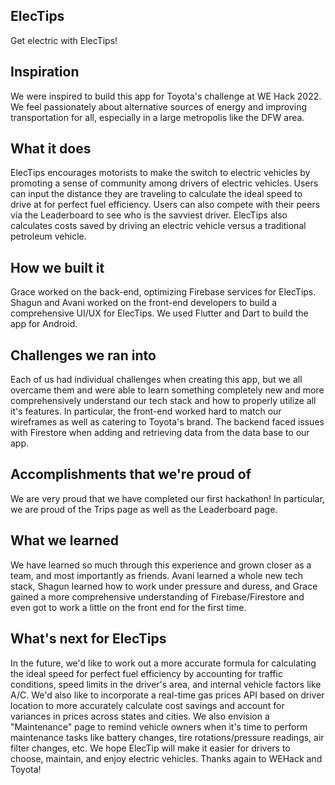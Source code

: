 ## ElecTips
Get electric with ElecTips!
## Inspiration
We were inspired to build this app for Toyota's challenge at WE Hack 2022. We feel passionately about alternative sources of energy and improving transportation for all, especially in a large metropolis like the DFW area.
## What it does
ElecTips encourages motorists to make the switch to electric vehicles by promoting a sense of community among drivers of electric vehicles. Users can input the distance they are traveling to calculate the ideal speed to drive at for perfect fuel efficiency. Users can also compete with their peers via the Leaderboard to see who is the savviest driver. ElecTips also calculates costs saved by driving an electric vehicle versus a traditional petroleum vehicle.
## How we built it
Grace worked on the back-end, optimizing Firebase services for ElecTips. Shagun and Avani worked on the front-end developers to build a comprehensive UI/UX for ElecTips. We used Flutter and Dart to build the app for Android.
## Challenges we ran into
Each of us had individual challenges when creating this app, but we all overcame them and were able to learn something completely new and more comprehensively understand our tech stack and how to properly utilize all it's features. In particular, the front-end worked hard to match our wireframes as well as catering to Toyota's brand. The backend faced issues with Firestore when adding and retrieving data from the data base to our app.
## Accomplishments that we're proud of
We are very proud that we have completed our first hackathon! In particular, we are proud of the Trips page as well as the Leaderboard page.
## What we learned
We have learned so much through this experience and grown closer as a team, and most importantly as friends. Avani learned a whole new tech stack, Shagun learned how to work under pressure and duress, and Grace gained a more comprehensive understanding of Firebase/Firestore and even got to work a little on the front end for the first time.
## What's next for ElecTips
In the future, we'd like to work out a more accurate formula for calculating the ideal speed for perfect fuel efficiency by accounting for traffic conditions, speed limits in the driver's area, and internal vehicle factors like A/C. We'd also like to incorporate a real-time gas prices API based on driver location to more accurately calculate cost savings and account for variances in prices across states and cities. We also envision a "Maintenance" page to remind vehicle owners when it's time to perform maintenance tasks like battery changes, tire rotations/pressure readings, air filter changes, etc. We hope ElecTip will make it easier for drivers to choose, maintain, and enjoy electric vehicles. Thanks again to WEHack and Toyota!
